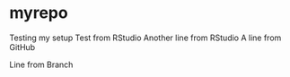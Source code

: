# myrepo
Testing my setup
Test from RStudio
Another line from RStudio
A line from GitHub

Line from Branch